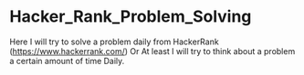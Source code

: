 # Hacker_Rank_Problem_Solving

Here I will try to solve a problem daily from HackerRank (https://www.hackerrank.com/)
Or At least I will try to think about a problem a certain amount of time Daily.
